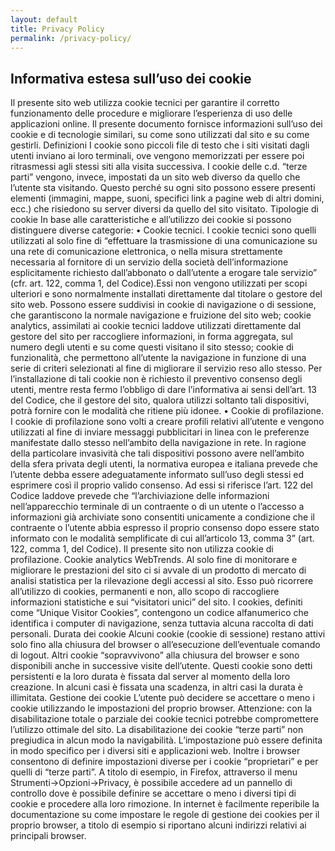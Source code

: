 ```yaml
---
layout: default
title: Privacy Policy
permalink: /privacy-policy/
---
```


## Informativa estesa sull’uso dei cookie
Il presente sito web utilizza cookie tecnici per garantire il corretto funzionamento delle procedure e migliorare l’esperienza di uso delle applicazioni online. Il presente documento fornisce informazioni sull’uso dei cookie e di tecnologie similari, su come sono utilizzati dal sito e su come gestirli.
Definizioni
I cookie sono piccoli file di testo che i siti visitati dagli utenti inviano ai loro terminali, ove vengono memorizzati per essere poi ritrasmessi agli stessi siti alla visita successiva. I cookie delle c.d. “terze parti” vengono, invece, impostati da un sito web diverso da quello che l’utente sta visitando. Questo perché su ogni sito possono essere presenti elementi (immagini, mappe, suoni, specifici link a pagine web di altri domini, ecc.) che risiedono su server diversi da quello del sito visitato.
Tipologie di cookie
In base alle caratteristiche e all’utilizzo dei cookie si possono distinguere diverse categorie:
• Cookie tecnici. I cookie tecnici sono quelli utilizzati al solo fine di “effettuare la trasmissione di una comunicazione su una rete di comunicazione elettronica, o nella misura strettamente necessaria al fornitore di un servizio della società dell’informazione esplicitamente richiesto dall’abbonato o dall’utente a erogare tale servizio” (cfr. art. 122, comma 1, del Codice).Essi non vengono utilizzati per scopi ulteriori e sono normalmente installati direttamente dal titolare o gestore del sito web. Possono essere suddivisi in cookie di navigazione o di sessione, che garantiscono la normale navigazione e fruizione del sito web; cookie analytics, assimilati ai cookie tecnici laddove utilizzati direttamente dal gestore del sito per raccogliere informazioni, in forma aggregata, sul numero degli utenti e su come questi visitano il sito stesso; cookie di funzionalità, che permettono all’utente la navigazione in funzione di una serie di criteri selezionati al fine di migliorare il servizio reso allo stesso. Per l’installazione di tali cookie non è richiesto il preventivo consenso degli utenti, mentre resta fermo l’obbligo di dare l’informativa ai sensi dell’art. 13 del Codice, che il gestore del sito, qualora utilizzi soltanto tali dispositivi, potrà fornire con le modalità che ritiene più idonee.
• Cookie di profilazione. I cookie di profilazione sono volti a creare profili relativi all’utente e vengono utilizzati al fine di inviare messaggi pubblicitari in linea con le preferenze manifestate dallo stesso nell’ambito della navigazione in rete. In ragione della particolare invasività che tali dispositivi possono avere nell’ambito della sfera privata degli utenti, la normativa europea e italiana prevede che l’utente debba essere adeguatamente informato sull’uso degli stessi ed esprimere così il proprio valido consenso. Ad essi si riferisce l’art. 122 del Codice laddove prevede che “l’archiviazione delle informazioni nell’apparecchio terminale di un contraente o di un utente o l’accesso a informazioni già archiviate sono consentiti unicamente a condizione che il contraente o l’utente abbia espresso il proprio consenso dopo essere stato informato con le modalità semplificate di cui all’articolo 13, comma 3” (art. 122, comma 1, del Codice). Il presente sito non utilizza cookie di profilazione.
Cookie analytics
WebTrends.
Al solo fine di monitorare e migliorare le prestazioni del sito ci si avvale di un prodotto di mercato di analisi statistica per la rilevazione degli accessi al sito. Esso può ricorrere all’utilizzo di cookies, permanenti e non, allo scopo di raccogliere informazioni statistiche e sui “visitatori unici” del sito. I cookies, definiti come “Unique Visitor Cookies”, contengono un codice alfanumerico che identifica i computer di navigazione, senza tuttavia alcuna raccolta di dati personali.
Durata dei cookie
Alcuni cookie (cookie di sessione) restano attivi solo fino alla chiusura del browser o all’esecuzione dell’eventuale comando di logout. Altri cookie “sopravvivono” alla chiusura del browser e sono disponibili anche in successive visite dell’utente. Questi cookie sono detti persistenti e la loro durata è fissata dal server al momento della loro creazione. In alcuni casi è fissata una scadenza, in altri casi la durata è illimitata.
Gestione dei cookie
L’utente può decidere se accettare o meno i cookie utilizzando le impostazioni del proprio browser.
Attenzione: con la disabilitazione totale o parziale dei cookie tecnici potrebbe compromettere l’utilizzo ottimale del sito.
La disabilitazione dei cookie “terze parti” non pregiudica in alcun modo la navigabilità.
L’impostazione può essere definita in modo specifico per i diversi siti e applicazioni web. Inoltre i browser consentono di definire impostazioni diverse per i cookie “proprietari” e per quelli di “terze parti”.
A titolo di esempio, in Firefox, attraverso il menu Strumenti->Opzioni->Privacy, è possibile accedere ad un pannello di controllo dove è possibile definire se accettare o meno i diversi tipi di cookie e procedere alla loro rimozione. In internet è facilmente reperibile la documentazione su come impostare le regole di gestione dei cookies per il proprio browser, a titolo di esempio si riportano alcuni indirizzi relativi ai principali browser.
